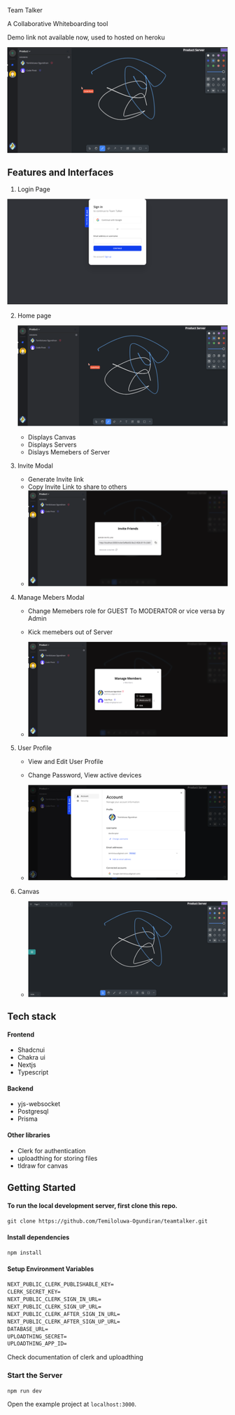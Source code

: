 Team Talker

A Collaborative Whiteboarding tool

Demo link not available now, used to hosted on heroku

<p align="center">  
<img src="./img/homeui.png"/>  
</p>

## Features and Interfaces

1. Login Page

<p align="center">  
<img src="./img/login.png"/>  
</p>

2. Home page
   <p align="center">  
   <img src="./img/homeui.png"/>
   </p>

   - Displays Canvas
   - Displays Servers
   - Dislays Memebers of Server

3. Invite Modal

   - Generate Invite link
   - Copy Invite Link to share to others
   - ![image](./img/inviteui.png)

4. Manage Mebers Modal

   - Change Memebers role for GUEST To MODERATOR or vice versa by Admin
   - Kick memebers out of Server

   - ![image](./img/manage2.png)

5. User Profile

   - View and Edit User Profile
   - Change Password, View active devices

   - ![image](./img/userprofile.png)

6. Canvas

   - ![image](./img/canvas.png)

## Tech stack

#### Frontend

- Shadcnui
- Chakra ui
- Nextjs
- Typescript

#### Backend

- yjs-websocket
- Postgresql
- Prisma

#### Other libraries

- Clerk for authentication
- uploadthing for storing files
- tldraw for canvas

## Getting Started

#### To run the local development server, first clone this repo.

```html
git clone https://github.com/Temiloluwa-Ogundiran/teamtalker.git
```

#### Install dependencies

```html
npm install
```

#### Setup Environment Variables

```html
NEXT_PUBLIC_CLERK_PUBLISHABLE_KEY= 
CLERK_SECRET_KEY=
NEXT_PUBLIC_CLERK_SIGN_IN_URL= 
NEXT_PUBLIC_CLERK_SIGN_UP_URL=
NEXT_PUBLIC_CLERK_AFTER_SIGN_IN_URL= 
NEXT_PUBLIC_CLERK_AFTER_SIGN_UP_URL=
DATABASE_URL= 
UPLOADTHING_SECRET= 
UPLOADTHING_APP_ID=
```

Check documentation of clerk and uploadthing

### Start the Server

```html
npm run dev
```

Open the example project at `localhost:3000`.
